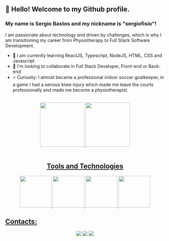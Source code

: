 ## 👋 Hello! Welcome to my Github profile.
### My name is Sergio Bastos and my nickname is "sergiofisio"!

I am passionate about technology and driven by challenges, which is why I am transitioning my career from Physiotherapy to Full Stack Software Development.

- 🌱 I am currently learning ReactJS, Typescript, NodeJS, HTML, CSS and Javascript
- 👯 I'm looking to collaborate in Full Stack Developer, Front-end or Back-end
- ⚡ Curiosity: I almost became a professional indoor soccer goalkeeper, in a game I had a serious knee injury which made me leave the courts professionally and made me become a physiotherapist.

<br>

<div align = 'center' >

<a href="https://github.com/sergiofisio">
<img height="140em" src="https://github-readme-stats.vercel.app/api/top-langs/?username=sergiofisio&layout=compact&langs_count=7&theme=dracula"/> <img height="140em" src="https://github-readme-stats.vercel.app/api?username=sergiofisio&show_icons=true&theme=dracula&include_all_commits=true&count_private=true"/>
</div>
<br>

<div align = 'center'>

## Tools and Technologies

<img src="https://cdn.jsdelivr.net/gh/devicons/devicon/icons/git/git-plain-wordmark.svg" width= '100' height= '100'/> <img src="https://cdn.jsdelivr.net/gh/devicons/devicon/icons/html5/html5-original.svg" width= '100' height= '100' /> <img src="https://cdn.jsdelivr.net/gh/devicons/devicon/icons/css3/css3-plain-wordmark.svg" width= '100' height= '100' /> <img src="https://cdn.jsdelivr.net/gh/devicons/devicon/icons/javascript/javascript-original.svg" width= '100' height= '100'/>
</div>

## Contacts:

<div align = 'center'>
<a href = "mailto:sergiobastosfisio@yahoo.com.br"><img src="https://img.shields.io/badge/Gmail-D14836?style=for-the-badge&logo=gmail&logoColor=white" target="_blank"></a>
<a href="https://www.linkedin.com/in/sergio-bastos-jr/" target="_blank"><img src="https://img.shields.io/badge/LinkedIn-0077B5?style=for-the-badge&logo=linkedin&logoColor=white" target="_blank" ></a>
<a href = 'https://wa.me/+55-(11)965932620' target='_blank'><img src = 'https://img.shields.io/badge/WhatsApp-25D366?style=for-the-badge&logo=whatsapp&logoColor=white' target="_blank"></a>
</div>
<br>
